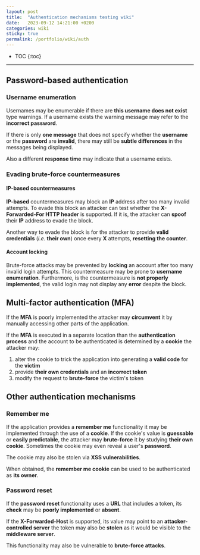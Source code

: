 ```yaml
---
layout: post
title:  "Authentication mechanisms testing wiki"
date:   2023-09-12 14:21:00 +0200
categories: wiki
sticky: true
permalink: /portfolio/wiki/auth
---
```


* TOC
{:toc}

---

## Password-based authentication

### Username enumeration

Usernames may be enumerable if there are **this username does not exist** type warnings. If a username exists the warning message may refer to the **incorrect password**.

If there is only **one message** that does not specify whether the **username** or the **password** are **invalid**, there may still be **subtle differences** in the messages being displayed.

Also a different **response time** may indicate that a username exists.

### Evading brute-force countermeasures

#### IP-based countermeasures

**IP-based** countermeasures may block an **IP** address after too many invalid attempts. To evade this block an attacker can test whether the **X\-Forwarded\-For HTTP header** is supported. If it is, the attacker can **spoof** their **IP** address to evade the block.

Another way to evade the block is for the attacker to provide **valid credentials** (*i.e.* **their own**) once every **X** attempts, **resetting the counter**.

#### Account locking

Brute-force attacks may be prevented by **locking** an account after too many invalid login attempts. This countermeasure may be prone to **username enumeration**. Furthermore, is the countermeasure is **not properly implemented**, the valid login may not display any **error** despite the block.

## Multi-factor authentication (MFA)

If the **MFA** is poorly implemented the attacker may **circumvent** it by manually accessing other parts of the application.

If the **MFA** is executed in a separate location than the **authentication process** and the account to be authenticated is determined by a **cookie** the attacker may:
1. alter the cookie to trick the application into generating a **valid code** for the **victim**
2. provide **their own credentials** and an **incorrect token**
3. modify the request to **brute-force** the victim's token

## Other authentication mechanisms

### Remember me

If the application provides a **remember me** functionality it may be implemented through the use of a **cookie**. If the cookie's value is **guessable** or **easily predictable**, the attacker may **brute-force** it by studying **their own cookie**. Sometimes the cookie may even reveal a user's **password**.

The cookie may also be stolen via **XSS vulnerabilities**.

When obtained, the **remember me cookie** can be used to be authenticated as **its owner**.

### Password reset

If the **password reset** functionality uses a **URL** that includes a token, its **check** may be **poorly implemented** or **absent**.

If the **X\-Forwarded\-Host** is supported, its value may point to an **attacker-controlled server** the token may also be **stolen** as it would be visible to the **middleware server**.

This functionality may also be vulnerable to **brute-force attacks**.
